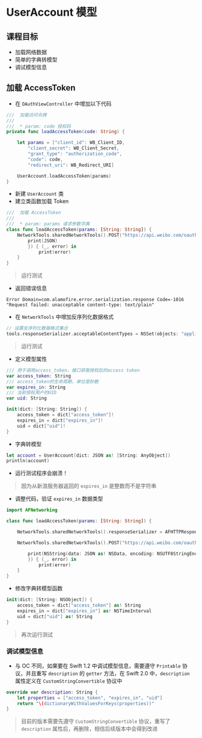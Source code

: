 # UserAccount 模型

## 课程目标

* 加载网络数据
* 简单的字典转模型
* 调试模型信息

## 加载 AccessToken

* 在 `OAuthViewController` 中增加以下代码

```swift
///  加载访问令牌
///
///  * param: code 授权码
private func loadAccessToken(code: String) {

    let params = ["client_id": WB_Client_ID,
        "client_secret": WB_Client_Secret,
        "grant_type": "authorization_code",
        "code": code,
        "redirect_uri": WB_Redirect_URI]

    UserAccount.loadAccessToken(params)
}
```

* 新建 `UserAccount` 类
* 建立类函数加载 Token

```swift
///  加载 AccessToken
///
///  * param: params 请求参数字典
class func loadAccessToken(params: [String: String]) {
    NetworkTools.sharedNetworkTools().POST("https://api.weibo.com/oauth2/access_token", parameters: params, success: { (_, JSON) in
        print(JSON)
        }) { (_, error) in
            print(error)
    }
}
```

> 运行测试

* 返回错误信息

```
Error Domain=com.alamofire.error.serialization.response Code=-1016 "Request failed: unacceptable content-type: text/plain"
```

* 在 `NetworkTools` 中增加反序列化数据格式

```swift
// 设置反序列化数据格式集合
tools.responseSerializer.acceptableContentTypes = NSSet(objects: "application/json", "text/json", "text/javascript", "text/plain") as! Set<String>
```

> 运行测试

* 定义模型属性

```swift
/// 用于调用access_token，接口获取授权后的access token
var access_token: String
/// access_token的生命周期，单位是秒数
var expires_in: String
/// 当前授权用户的UID
var uid: String

init(dict: [String: String]) {
    access_token = dict["access_token"]!
    expires_in = dict["expires_in"]!
    uid = dict["uid"]!
}
```

* 字典转模型

```swift
let account = UserAccount(dict: JSON as! [String: AnyObject])
println(account)
```

* 运行测试程序会崩溃！

> 因为从新浪服务器返回的 `expires_in` 是整数而不是字符串

* 调整代码，验证 `expires_in` 数据类型

```swift
import AFNetworking

class func loadAccessToken(params: [String: String]) {

    NetworkTools.sharedNetworkTools().responseSerializer = AFHTTPResponseSerializer()

    NetworkTools.sharedNetworkTools().POST("https://api.weibo.com/oauth2/access_token", parameters: params, success: { (_, JSON) in

        print(NSString(data: JSON as! NSData, encoding: NSUTF8StringEncoding))
        }) { (_, error) in
            print(error)
    }
}
```

* 修改字典转模型函数

```swift
init(dict: [String: NSObject]) {
    access_token = dict["access_token"] as! String
    expires_in = dict["expires_in"] as! NSTimeInterval
    uid = dict["uid"] as! String
}
```

> 再次运行测试

### 调试模型信息

* 与 OC 不同，如果要在 Swift 1.2 中调试模型信息，需要遵守 `Printable` 协议，并且重写 `description` 的 `getter` 方法，在 Swift 2.0 中，`description` 属性定义在 `CustomStringConvertible` 协议中

```swift
override var description: String {
    let properties = ["access_token", "expires_in", "uid"]
    return "\(dictionaryWithValuesForKeys(properties))"
}
```

> 目前的版本需要先遵守 `CustomStringConvertible` 协议，重写了 `description` 属性后，再删除，相信后续版本中会得到改进





